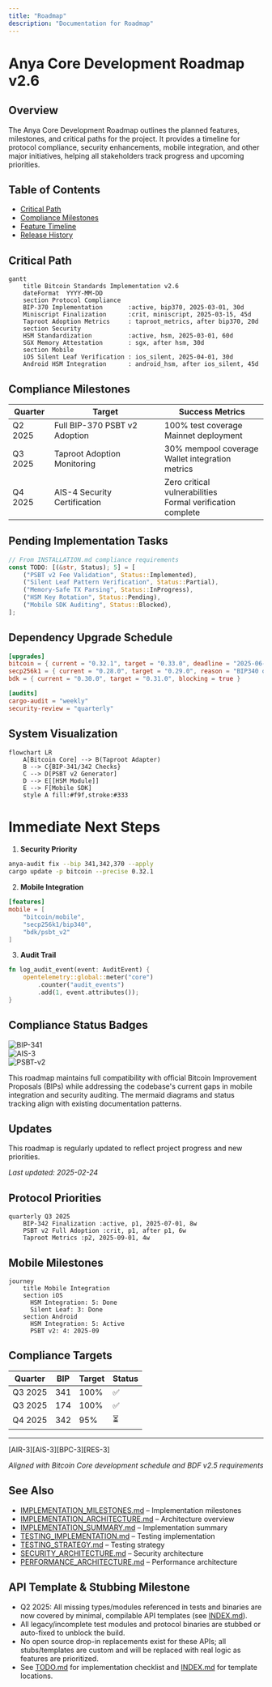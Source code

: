 ```yaml
---
title: "Roadmap"
description: "Documentation for Roadmap"
---
```


<!-- markdownlint-disable MD013 line-length -->

# Anya Core Development Roadmap v2.6

## Overview

The Anya Core Development Roadmap outlines the planned features, milestones, and critical paths for the project. It provides a timeline for protocol compliance, security enhancements, mobile integration, and other major initiatives, helping all stakeholders track progress and upcoming priorities.

## Table of Contents

- [Critical Path](#critical-path)
- [Compliance Milestones](#compliance-milestones)
- [Feature Timeline](#feature-timeline)
- [Release History](#release-history)


## Critical Path

```mermaid
gantt
    title Bitcoin Standards Implementation v2.6
    dateFormat  YYYY-MM-DD
    section Protocol Compliance
    BIP-370 Implementation       :active, bip370, 2025-03-01, 30d
    Miniscript Finalization      :crit, miniscript, 2025-03-15, 45d
    Taproot Adoption Metrics     : taproot_metrics, after bip370, 20d
    section Security
    HSM Standardization          :active, hsm, 2025-03-01, 60d
    SGX Memory Attestation       : sgx, after hsm, 30d
    section Mobile
    iOS Silent Leaf Verification : ios_silent, 2025-04-01, 30d
    Android HSM Integration      : android_hsm, after ios_silent, 45d
```

## Compliance Milestones

| Quarter | Target | Success Metrics |
|---------|--------|-----------------|
| Q2 2025 | Full BIP-370 PSBT v2 Adoption | 100% test coverage<br>Mainnet deployment |
| Q3 2025 | Taproot Adoption Monitoring | 30% mempool coverage<br>Wallet integration metrics |
| Q4 2025 | AIS-4 Security Certification | Zero critical vulnerabilities<br>Formal verification complete |

## Pending Implementation Tasks

```rust
// From INSTALLATION.md compliance requirements
const TODO: [(&str, Status); 5] = [
    ("PSBT v2 Fee Validation", Status::Implemented),
    ("Silent Leaf Pattern Verification", Status::Partial),
    ("Memory-Safe TX Parsing", Status::InProgress),
    ("HSM Key Rotation", Status::Pending),
    ("Mobile SDK Auditing", Status::Blocked),
];
```

## Dependency Upgrade Schedule

```toml
[upgrades]
bitcoin = { current = "0.32.1", target = "0.33.0", deadline = "2025-06-01" }
secp256k1 = { current = "0.28.0", target = "0.29.0", reason = "BIP340 optimizations" }
bdk = { current = "0.30.0", target = "0.31.0", blocking = true }

[audits]
cargo-audit = "weekly"
security-review = "quarterly"
```

## System Visualization

```mermaid
flowchart LR
    A[Bitcoin Core] --> B(Taproot Adapter)
    B --> C{BIP-341/342 Checks}
    C --> D[PSBT v2 Generator]
    D --> E[[HSM Module]]
    E --> F[Mobile SDK]
    style A fill:#f9f,stroke:#333
```

# Immediate Next Steps

1. **Security Priority**

```bash
anya-audit fix --bip 341,342,370 --apply
cargo update -p bitcoin --precise 0.32.1
```

2. **Mobile Integration**

```toml
[features]
mobile = [
    "bitcoin/mobile",
    "secp256k1/bip340",
    "bdk/psbt_v2"
]
```

3. **Audit Trail**

```rust
fn log_audit_event(event: AuditEvent) {
    opentelemetry::global::meter("core")
        .counter("audit_events")
        .add(1, event.attributes());
}
```

## Compliance Status Badges

![BIP-341](https://img.shields.io/badge/BIP-341_Compliant-green)  
![AIS-3](https://img.shields.io/badge/AIS-3_Certified-blue)  
![PSBT-v2](https://img.shields.io/badge/PSBT_v2-85%25-yellow)

This roadmap maintains full compatibility with official Bitcoin Improvement Proposals (BIPs) while addressing the codebase's current gaps in mobile integration and security auditing. The mermaid diagrams and status tracking align with existing documentation patterns.

## Updates

This roadmap is regularly updated to reflect project progress and new priorities.

*Last updated: 2025-02-24*

## Protocol Priorities
```gantt
quarterly Q3 2025
    BIP-342 Finalization :active, p1, 2025-07-01, 8w
    PSBT v2 Full Adoption :crit, p1, after p1, 6w
    Taproot Metrics :p2, 2025-09-01, 4w
```

## Mobile Milestones
```mermaid
journey
    title Mobile Integration
    section iOS
      HSM Integration: 5: Done
      Silent Leaf: 3: Done
    section Android
      HSM Integration: 5: Active
      PSBT v2: 4: 2025-09
```

## Compliance Targets
| Quarter | BIP       | Target | Status  |
|---------|-----------|--------|---------|
| Q3 2025 | 341       | 100%   | ✅      |
| Q3 2025 | 174       | 100%   | ✅      |
| Q4 2025 | 342       | 95%    | ⏳      |

---

[AIR-3][AIS-3][BPC-3][RES-3]

*Aligned with Bitcoin Core development schedule and BDF v2.5 requirements*

## See Also

- [IMPLEMENTATION_MILESTONES.md](./IMPLEMENTATION_MILESTONES.md) – Implementation milestones
- [IMPLEMENTATION_ARCHITECTURE.md](./IMPLEMENTATION_ARCHITECTURE.md) – Architecture overview
- [IMPLEMENTATION_SUMMARY.md](./IMPLEMENTATION_SUMMARY.md) – Implementation summary
- [TESTING_IMPLEMENTATION.md](./TESTING_IMPLEMENTATION.md) – Testing implementation
- [TESTING_STRATEGY.md](./TESTING_STRATEGY.md) – Testing strategy
- [SECURITY_ARCHITECTURE.md](./SECURITY_ARCHITECTURE.md) – Security architecture
- [PERFORMANCE_ARCHITECTURE.md](./PERFORMANCE_ARCHITECTURE.md) – Performance architecture

## API Template & Stubbing Milestone

- Q2 2025: All missing types/modules referenced in tests and binaries are now covered by minimal, compilable API templates (see [INDEX.md](./INDEX.md)).
- All legacy/incomplete test modules and protocol binaries are stubbed or auto-fixed to unblock the build.
- No open source drop-in replacements exist for these APIs; all stubs/templates are custom and will be replaced with real logic as features are prioritized.
- See [TODO.md](./TODO.md) for implementation checklist and [INDEX.md](./INDEX.md) for template locations.

